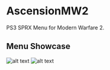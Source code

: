 # AscensionMW2
PS3 SPRX Menu for Modern Warfare 2.

## Menu Showcase
![alt text](https://i.imgur.com/PgzIYiN.png?raw=true)
![alt text](https://i.imgur.com/4LKszDM.png?raw=true)